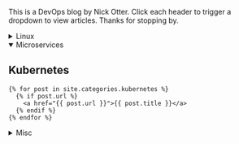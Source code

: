 This is a DevOps blog by Nick Otter. Click each header to trigger a dropdown to view articles. Thanks for stopping by.

<details><summary markdown='span'>Linux<br></summary>
## General
[Baby chaos monkeys for Linux](#)<br>
  
</details>

<details open><summary markdown='span'>Microservices<br></summary><p>

## Kubernetes

    {% for post in site.categories.kubernetes %}
      {% if post.url %}
        <a href="{{ post.url }}">{{ post.title }}</a>
      {% endif %}
    {% endfor %}

</p></details>

<details><summary markdown='span'>Misc</summary>
https://github.com/dear-github/dear-github/issues/166
</details>
